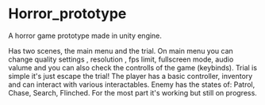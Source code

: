 # Horror_prototype
A horror game prototype made in unity engine.

Has two scenes, the main menu and the trial. 
On main menu you can change quality settings , resolution , fps limit, fullscreen mode, audio valume and you can also check the controlls of the game (keybinds). 
Trial is simple it's just escape the trial! 
The player has a basic controller, inventory and can interact with various interactables.
Enemy has the states of: Patrol, Chase, Search, Flinched.
For the most part it's working but still on progress.
